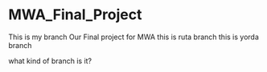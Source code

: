 # MWA_Final_Project 
This is my branch
Our Final project for MWA
this is ruta branch
this is yorda branch

what kind of branch is it?
